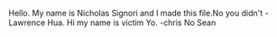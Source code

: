 Hello. My name is Nicholas Signori and I made this file.No you didn't - Lawrence Hua.
Hi my name is victim
Yo. -chris
No
Sean
